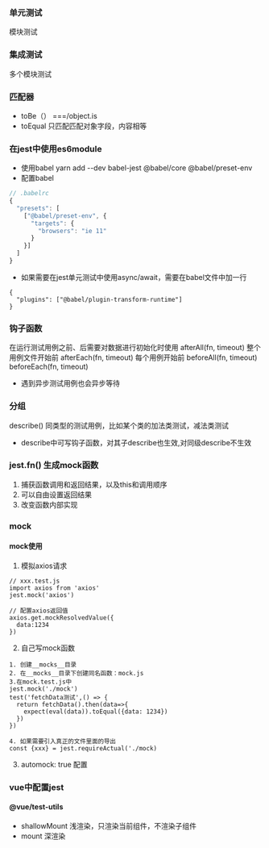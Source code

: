 ### 单元测试
模块测试

### 集成测试
多个模块测试

### 匹配器
- toBe（） ===/object.is
- toEqual  只匹配匹配对象字段，内容相等

### 在jest中使用es6module
- 使用babel
yarn add --dev babel-jest @babel/core @babel/preset-env
- 配置babel
```js
// .babelrc
{
  "presets": [
    ["@babel/preset-env", {
      "targets": {
        "browsers": "ie 11"
      }
    }]
  ]
}
```
- 如果需要在jest单元测试中使用async/await，需要在babel文件中加一行
```
{
  "plugins": ["@babel/plugin-transform-runtime"]
}
```

### 钩子函数
在运行测试用例之前、后需要对数据进行初始化时使用
afterAll(fn, timeout) 整个用例文件开始前
afterEach(fn, timeout) 每个用例开始前
beforeAll(fn, timeout)
beforeEach(fn, timeout)
- 遇到异步测试用例也会异步等待

### 分组
describe()
同类型的测试用例，比如某个类的加法类测试，减法类测试
- describe中可写钩子函数，对其子describe也生效,对同级describe不生效

### jest.fn() 生成mock函数
1. 捕获函数调用和返回结果，以及this和调用顺序
2. 可以自由设置返回结果
3. 改变函数内部实现

### mock
#### mock使用
1. 模拟axios请求
```
// xxx.test.js
import axios from 'axios'
jest.mock('axios')

// 配置axios返回值
axios.get.mockResolvedValue({
  data:1234
})
```
2. 自己写mock函数
```
1. 创建__mocks__目录
2. 在__mocks__目录下创建同名函数：mock.js
3.在mock.test.js中
jest.mock('./mock')
test('fetchData测试',() => {
  return fetchData().then(data=>{
    expect(eval(data)).toEqual({data: 1234})
  })
})

4. 如果需要引入真正的文件里面的导出
const {xxx} = jest.requireActual('./mock)
```
3. automock: true 配置

### vue中配置jest
#### @vue/test-utils
- shallowMount 浅渲染，只渲染当前组件，不渲染子组件
- mount 深渲染